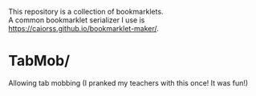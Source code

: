 This repository is a collection of bookmarklets. <br>
A common bookmarklet serializer I use is https://caiorss.github.io/bookmarklet-maker/.
# TabMob/
Allowing tab mobbing (I pranked my teachers with this once! It was fun!)
